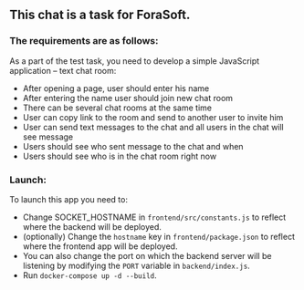 ## This chat is a task for ForaSoft.

### The requirements are as follows:

As a part of the test task, you need to develop a simple JavaScript application – text chat
room:
* After opening a page, user should enter his name
* After entering the name user should join new chat room
* There can be several chat rooms at the same time
* User can copy link to the room and send to another user to invite him
* User can send text messages to the chat and all users in the chat will see message
* Users should see who sent message to the chat and when
* Users should see who is in the chat room right now

### Launch:

To launch this app you need to:

* Change SOCKET_HOSTNAME in `frontend/src/constants.js` to reflect where the backend will be deployed.
* (optionally) Change the `hostname` key in `frontend/package.json` to reflect where the frontend app will be deployed.
* You can also change the port on which the backend server will be listening by modifying the `PORT` variable in `backend/index.js`.
* Run `docker-compose up -d --build`. 
